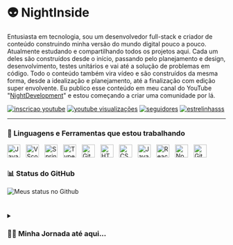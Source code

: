 # 👽 NightInside 

Entusiasta em tecnologia, sou um desenvolvedor full-stack e criador de conteúdo construindo minha versão do mundo digital pouco a pouco. Atualmente estudando e compartilhando todos os projetos aqui. Cada um deles são construídos desde o início, passando pelo planejamento e design, desenvolvimento, testes unitários e vai até a solução de problemas em código. Todo o conteúdo também vira vídeo e são construídos da mesma forma, desde a idealização e planejamento, até a finalização com edição super envolvente. Eu publico esse conteúdo em meu canal do YouTube "[NightDevelopment][youtube]" e estou começando a criar uma comunidade por lá.

   <p align="left">
      <a href="https://www.youtube.com/@NoiteDevelopment?sub_confirmation=1">
         <img alt="inscricao youtube" title="Incsreva-se no meu canal" src="https://custom-icon-badges.demolab.com/youtube/channel/subscribers/UC3gsGDX_7g48fQqEO8RhjNg?color=%23E05D44&label=SUBSCRIBE&logo=video&logoColor=white&style=for-the-badge&labelColor=CE4630"/></a> 
      <a href="https://www.youtube.com/@NoiteDevelopment">
         <img alt="youtube visualizações" title="YouTube views" src="https://custom-icon-badges.demolab.com/youtube/channel/views/UC3gsGDX_7g48fQqEO8RhjNg?color=%23E1AD0E&logo=eye&logoColor=white&style=for-the-badge&labelColor=C79600"/></a> 
      <a href="https://github.com/NightInsideDev?tab=followers">
         <img alt="seguidores" title="Siga-me no Github" src="https://custom-icon-badges.demolab.com/github/followers/NightInsideDev?color=236ad3&labelColor=1155ba&style=for-the-badge&logo=person-add&label=Follow&logoColor=white"/></a>
      <a href="https://github.com/NightInsideDev?tab=repositories&sort=stargazers">
         <img alt="estrelinhasss" title="Total de estrelas no GitHub" src="https://custom-icon-badges.demolab.com/github/stars/NightInsideDev?color=55960c&style=for-the-badge&labelColor=488207&logo=star"/></a>
   </p>

---

### 🧰 Linguagens e Ferramentas que estou trabalhando

<img align="left" alt="Java" width="30px" style="padding-right:10px;" src="https://cdn.jsdelivr.net/gh/devicons/devicon/icons/java/java-original.svg"/>
<img align="left" alt="VScode" width="30px" style="padding-right:10px;" src="https://cdn.jsdelivr.net/gh/devicons/devicon/icons/vscode/vscode-original.svg"/>
<img align="left" alt="Spring" width="30px" style="padding-right:10px;" src="https://cdn.jsdelivr.net/gh/devicons/devicon/icons/spring/spring-original.svg" />
<img align="left" alt="TypeScript" width="30px" style="padding-right:10px;" src="https://cdn.jsdelivr.net/gh/devicons/devicon/icons/typescript/typescript-plain.svg" />
<img align="left" alt="Git" width="30px" style="padding-right:10px;" src="https://cdn.jsdelivr.net/gh/devicons/devicon/icons/git/git-original.svg" />
<img align="left" alt="HTML" width="30px" style="padding-right:10px;" src="https://cdn.jsdelivr.net/gh/devicons/devicon/icons/html5/html5-plain.svg" />
<img align="left" alt="CSS" width="30px" style="padding-right:10px;" src="https://cdn.jsdelivr.net/gh/devicons/devicon/icons/css3/css3-plain.svg" />
<img align="left" alt="JavaScript" width="30px" style="padding-right:10px;" src="https://cdn.jsdelivr.net/gh/devicons/devicon/icons/javascript/javascript-plain.svg" />
<img align="left" alt="React" width="30px" style="padding-right:10px;" src="https://cdn.jsdelivr.net/gh/devicons/devicon/icons/react/react-original.svg" />
<img align="left" alt="NodeJS" width="30px" style="padding-right:10px;" src="https://cdn.jsdelivr.net/gh/devicons/devicon/icons/nodejs/nodejs-original.svg" />
<img align="left" alt="GitHub" width="30px" style="padding-right:10px;" src="https://cdn.jsdelivr.net/gh/devicons/devicon/icons/github/github-original.svg" />
<br />

#

### 📊 Status do GitHub

![Meus status no Github](https://github-readme-stats.vercel.app/api?username=NightInsideDev&show_icons=true&theme=gruvbox)

<!-- ![GitHub Streak](https://streak-stats.demolab.com?user=ForrestKnight&theme=gruvbox&border_radius=4.5) -->

#

<details>
 <summary><h3>👨‍💻 Minha Jornada até aqui...</h3></summary>
   Comecei minha jornada de programador em um bacharel de ciência da computação. Como um entusiasta de tecnologia, sempre tive paixão por aprender tudo o que pudesse sobre o mundo da programação - seja código, unix, arquitetura, redes etc... E assim, sempre fui aprendendo sozinho a desenvolver softwares de minha autoria, mas isso logo foi por agua a baixo pelo meu desejo de me destacar em Java. Um desejo que ficou só no sonho pois, nunca consegui uma oportunidade de emprego full-stack de engenharia de software após a desde minha formação. No entanto, eu tinha certeza com meu outro desejo que vinha perseguindo ao longo desse tempo - a criação de conteúdo no YouTube, poderia me ajudar em me empregar como progamador. Agora, estou estudando ativamente programação e esse tem sido meu foco desde então. Agora eu já dei o primeiro passo para sair da zona de conforto e me tornar um programador e criador de conteúdo. Sei que não será fácil mas nada que é recompensador é fácil. É hora de ficar desconfortável, explorar o que não foi explorado, superar limites. Tenho um desejo ardente de entrar em um time e realizar aquele sonho que eu mais jovem tinha de atuar como um programador, fazer parte de uma criação. E para isso, estou gravando todo meu avanço e postando no YouTube - um sonho que estarei pronto para realizar em 2024. Não espere, porque estou chegando.

[website]: https://nightdevelopment.com
[youtube]: https://youtube.com/@NoiteDevelopment
